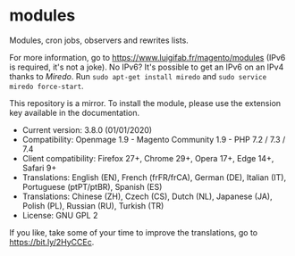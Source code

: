 # modules

Modules, cron jobs, observers and rewrites lists.

For more information, go to https://www.luigifab.fr/magento/modules (IPv6 is required, it's not a joke). No IPv6? It's possible to get an IPv6 on an IPv4 thanks to *Miredo*. Run `sudo apt-get install miredo` and `sudo service miredo force-start`.

This repository is a mirror. To install the module, please use the extension key available in the documentation.

- Current version: 3.8.0 (01/01/2020)
- Compatibility: Openmage 1.9 - Magento Community 1.9 - PHP 7.2 / 7.3 / 7.4
- Client compatibility: Firefox 27+, Chrome 29+, Opera 17+, Edge 14+, Safari 9+
- Translations: English (EN), French (frFR/frCA), German (DE), Italian (IT), Portuguese (ptPT/ptBR), Spanish (ES)
- Translations: Chinese (ZH), Czech (CS), Dutch (NL), Japanese (JA), Polish (PL), Russian (RU), Turkish (TR)
- License: GNU GPL 2

If you like, take some of your time to improve the translations, go to https://bit.ly/2HyCCEc.
